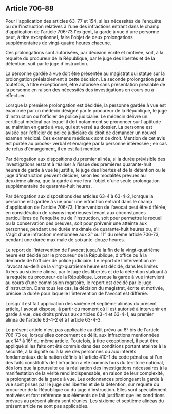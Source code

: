 Article 706-88
----
Pour l'application des articles 63, 77 et 154, si les nécessités de l'enquête ou
de l'instruction relatives à l'une des infractions entrant dans le champ
d'application de l'article 706-73 l'exigent, la garde à vue d'une personne peut,
à titre exceptionnel, faire l'objet de deux prolongations supplémentaires de
vingt-quatre heures chacune.

Ces prolongations sont autorisées, par décision écrite et motivée, soit, à la
requête du procureur de la République, par le juge des libertés et de la
détention, soit par le juge d'instruction.

La personne gardée à vue doit être présentée au magistrat qui statue sur la
prolongation préalablement à cette décision. La seconde prolongation peut
toutefois, à titre exceptionnel, être autorisée sans présentation préalable de
la personne en raison des nécessités des investigations en cours ou à effectuer.

Lorsque la première prolongation est décidée, la personne gardée à vue est
examinée par un médecin désigné par le procureur de la République, le juge
d'instruction ou l'officier de police judiciaire. Le médecin délivre un
certificat médical par lequel il doit notamment se prononcer sur l'aptitude au
maintien en garde à vue, qui est versé au dossier. La personne est avisée par
l'officier de police judiciaire du droit de demander un nouvel examen médical.
Ces examens médicaux sont de droit. Mention de cet avis est portée au procès-
verbal et émargée par la personne intéressée ; en cas de refus d'émargement, il
en est fait mention.

Par dérogation aux dispositions du premier alinéa, si la durée prévisible des
investigations restant à réaliser à l'issue des premières quarante-huit heures
de garde à vue le justifie, le juge des libertés et de la détention ou le juge
d'instruction peuvent décider, selon les modalités prévues au deuxième alinéa,
que la garde à vue fera l'objet d'une seule prolongation supplémentaire de
quarante-huit heures.

Par dérogation aux dispositions des articles 63-4 à 63-4-2, lorsque la personne
est gardée à vue pour une infraction entrant dans le champ d'application de
l'article 706-73, l'intervention de l'avocat peut être différée, en
considération de raisons impérieuses tenant aux circonstances particulières de
l'enquête ou de l'instruction, soit pour permettre le recueil ou la conservation
des preuves, soit pour prévenir une atteinte aux personnes, pendant une durée
maximale de quarante-huit heures ou, s'il s'agit d'une infraction mentionnée aux
3° ou 11° du même article 706-73, pendant une durée maximale de soixante-douze
heures.

Le report de l'intervention de l'avocat jusqu'à la fin de la vingt-quatrième
heure est décidé par le procureur de la République, d'office ou à la demande de
l'officier de police judiciaire. Le report de l'intervention de l'avocat au-delà
de la vingt-quatrième heure est décidé, dans les limites fixées au sixième
alinéa, par le juge des libertés et de la détention statuant à la requête du
procureur de la République. Lorsque la garde à vue intervient au cours d'une
commission rogatoire, le report est décidé par le juge d'instruction. Dans tous
les cas, la décision du magistrat, écrite et motivée, précise la durée pour
laquelle l'intervention de l'avocat est différée.

Lorsqu'il est fait application des sixième et septième alinéas du présent
article, l'avocat dispose, à partir du moment où il est autorisé à intervenir en
garde à vue, des droits prévus aux articles 63-4 et 63-4-1, au premier alinéa de
l'article 63-4-2 et à l'article 63-4-3.

Le présent article n'est pas applicable au délit prévu au 8° bis de l'article
706-73 ou, lorsqu'elles concernent ce délit, aux infractions mentionnées aux 14°
à 16° du même article. Toutefois, à titre exceptionnel, il peut être appliqué si
les faits ont été commis dans des conditions portant atteinte à la sécurité, à
la dignité ou à la vie des personnes ou aux intérêts fondamentaux de la nation
définis à l'article 410-1 du code pénal ou si l'un des faits constitutifs de
l'infraction a été commis hors du territoire national, dès lors que la poursuite
ou la réalisation des investigations nécessaires à la manifestation de la vérité
rend indispensable, en raison de leur complexité, la prolongation de la garde à
vue. Les ordonnances prolongeant la garde à vue sont prises par le juge des
libertés et de la détention, sur requête du procureur de la République ou du
juge d'instruction. Elles sont spécialement motivées et font référence aux
éléments de fait justifiant que les conditions prévues au présent alinéa sont
réunies. Les sixième et septième alinéas du présent article ne sont pas
applicables.
